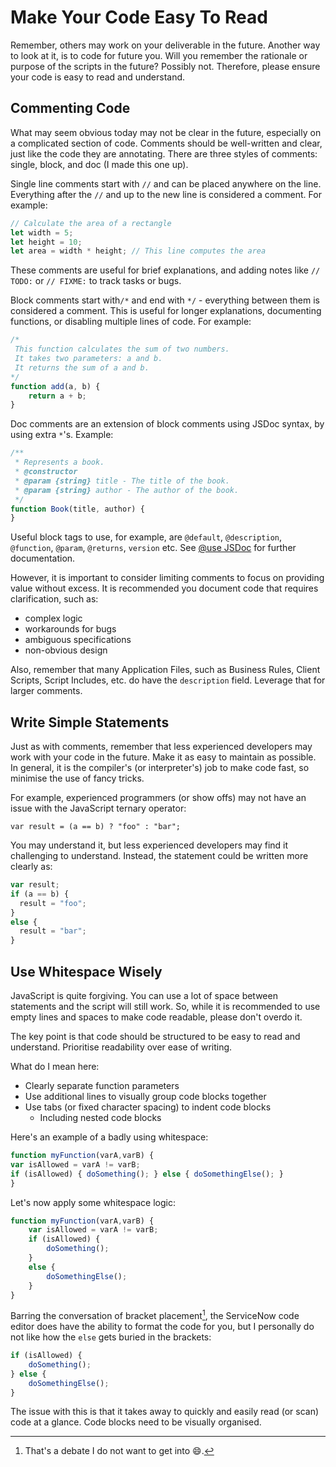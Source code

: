 # Make Your Code Easy To Read

Remember, others may work on your deliverable in the future. Another way to look at it, is to code for future you. Will you remember the rationale or purpose of the scripts in the future? Possibly not. Therefore, please ensure your code is easy to read and understand. 

## Commenting Code

What may seem obvious today may not be clear in the future, especially on a complicated section of code. Comments should be well-written and clear, just like the code they are annotating. There are three styles of comments: single, block, and doc (I made this one up).

Single line comments start with `//` and can be placed anywhere on the line. Everything after the `//` and up to the new line is considered a comment. For example:

```javascript
// Calculate the area of a rectangle
let width = 5;
let height = 10;
let area = width * height; // This line computes the area   
```

These comments are useful for brief explanations, and adding notes like `// TODO:` or `// FIXME:` to track tasks or bugs.

Block comments start with`/*` and end with `*/` - everything between them is considered a comment. This is useful for longer explanations, documenting functions, or disabling multiple lines of code. For example:

```javascript
/*
 This function calculates the sum of two numbers.
 It takes two parameters: a and b.
 It returns the sum of a and b.
*/
function add(a, b) {
    return a + b;
}
```

Doc comments are an extension of block comments using JSDoc syntax, by using extra `*`'s. Example:

```javascript
/**
 * Represents a book.
 * @constructor
 * @param {string} title - The title of the book.
 * @param {string} author - The author of the book.
 */
function Book(title, author) {
}
```

Useful block tags to use, for example, are `@default`, `@description`, `@function`, `@param`,  `@returns`, `version` etc. See [@use JSDoc](https://jsdoc.app/) for further documentation.

However, it is important to consider limiting comments to focus on providing value without excess. It is recommended you document code that requires clarification, such as:

- complex logic
- workarounds for bugs
- ambiguous specifications
- non-obvious design

Also, remember that many Application Files, such as Business Rules, Client Scripts, Script Includes, etc. do have the `description` field. Leverage that for larger comments.

## Write Simple Statements

Just as with comments, remember that less experienced developers may work with your code in the future. Make it as easy to maintain as possible. In general, it is the compiler's (or interpreter's) job to make code fast, so minimise the use of fancy tricks. 

For example, experienced programmers (or show offs) may not have an issue with the JavaScript ternary operator:

`var result = (a == b) ? "foo" : "bar";`

You may understand it, but less experienced developers may find it challenging to understand. Instead, the statement could be written more clearly as:

```javascript
var result;
if (a == b) {
  result = "foo";
}
else {
  result = "bar";
}
```

## Use Whitespace Wisely

JavaScript is quite forgiving. You can use a lot of space between statements and the script will still work. So, while it is recommended to use empty lines and spaces to make code readable, please don't overdo it.

The key point is that code should be structured to be easy to read and understand. Prioritise readability over ease of writing.

What do I mean here:

- Clearly separate function parameters
- Use additional lines to visually group code blocks together
- Use tabs (or fixed character spacing) to indent code blocks
  - Including nested code blocks

Here's an example of a badly using whitespace:

```javascript
function myFunction(varA,varB) {
var isAllowed = varA != varB;
if (isAllowed) { doSomething(); } else { doSomethingElse(); }
}
```

Let's now apply some whitespace logic:

```javascript
function myFunction(varA,varB) {
    var isAllowed = varA != varB;
    if (isAllowed) {
        doSomething(); 
    } 
    else { 
        doSomethingElse(); 
    }
}
```

Barring the conversation of bracket placement[^1], the ServiceNow code editor does have the ability to format the code for you, but I personally do not like how the `else` gets buried in the brackets:

```javascript
if (isAllowed) {
    doSomething(); 
} else { 
    doSomethingElse(); 
}
```

The issue with this is that it takes away to quickly and easily read (or scan) code at a glance. Code blocks need to be visually organised.

[^1]: That's a debate I do not want to get into 😄.
